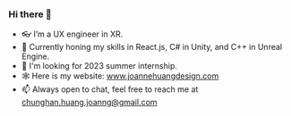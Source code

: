 ### Hi there 👋
- 👓 I’m a UX engineer in XR.
- 🌱 Currently honing my skills in React.js, C# in Unity, and C++ in Unreal Engine.
- 👀 I'm looking for 2023 summer internship.
- 🕸️ Here is my website: www.joannehuangdesign.com
- 📫 Always open to chat, feel free to reach me at chunghan.huang.joanng@gmail.com

<!--
**Joannehuang11/Joannehuang11** is a ✨ _special_ ✨ repository because its `README.md` (this file) appears on your GitHub profile.

Here are some ideas to get you started:

- 🔭 I’m currently working on ...
- 🌱 I’m currently learning ...
- 👯 I’m looking to collaborate on ...
- 🤔 I’m looking for help with ...
- 💬 Ask me about ...
- 📫 How to reach me: ...
- 😄 Pronouns: ...
- ⚡ Fun fact: ...
-->
